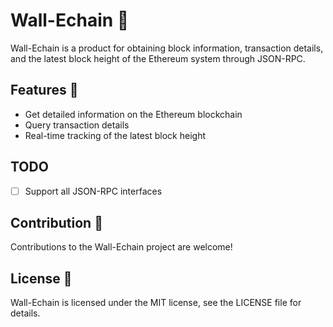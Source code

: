 # Wall-Echain :robot:
Wall-Echain is a product for obtaining block information, transaction details, and the latest block height of the Ethereum system through JSON-RPC.

## Features :star2:
- Get detailed information on the Ethereum blockchain
- Query transaction details
- Real-time tracking of the latest block height

## TODO
- [ ] Support all JSON-RPC interfaces

## Contribution :muscle:
Contributions to the Wall-Echain project are welcome!


## License :scroll:
Wall-Echain is licensed under the MIT license, see the LICENSE file for details.
